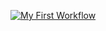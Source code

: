 [![My First Workflow](https://github.com/ShanfuLin/myworkflow/actions/workflows/main.yaml/badge.svg)](https://github.com/ShanfuLin/myworkflow/actions/workflows/main.yaml)